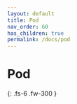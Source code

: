 ```yaml
---
layout: default
title: Pod
nav_order: 60
has_children: true
permalink: /docs/pod
---
```


# Pod


{: .fs-6 .fw-300 }
